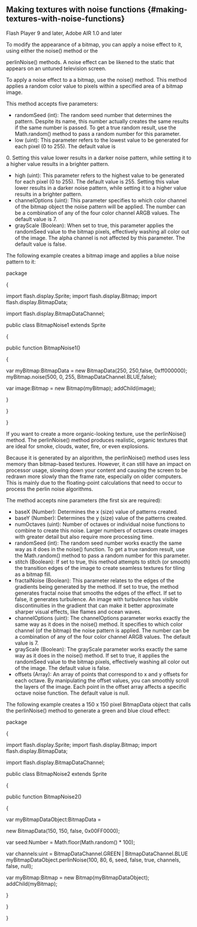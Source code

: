 ## Making textures with noise functions {#making-textures-with-noise-functions}

Flash Player 9 and later, Adobe AIR 1.0 and later

To modify the appearance of a bitmap, you can apply a noise effect to it, using either the noise() method or the

perlinNoise() methods. A noise effect can be likened to the static that appears on an untuned television screen.

To apply a noise effect to a a bitmap, use the noise() method. This method applies a random color value to pixels within a specified area of a bitmap image.

This method accepts five parameters:

*   randomSeed (int): The random seed number that determines the pattern. Despite its name, this number actually creates the same results if the same number is passed. To get a true random result, use the Math.random() method to pass a random number for this parameter.
*   low (uint): This parameter refers to the lowest value to be generated for each pixel (0 to 255). The default value is

0\. Setting this value lower results in a darker noise pattern, while setting it to a higher value results in a brighter pattern.

*   high (uint): This parameter refers to the highest value to be generated for each pixel (0 to 255). The default value is 255\. Setting this value lower results in a darker noise pattern, while setting it to a higher value results in a brighter pattern.
*   channelOptions (uint): This parameter specifies to which color channel of the bitmap object the noise pattern will be applied. The number can be a combination of any of the four color channel ARGB values. The default value is 7.
*   grayScale (Boolean): When set to true, this parameter applies the randomSeed value to the bitmap pixels, effectively washing all color out of the image. The alpha channel is not affected by this parameter. The default value is false.

The following example creates a bitmap image and applies a blue noise pattern to it:

package

{

import flash.display.Sprite; import flash.display.Bitmap; import flash.display.BitmapData;

import flash.display.BitmapDataChannel;

public class BitmapNoise1 extends Sprite

{

public function BitmapNoise1()

{

var myBitmap:BitmapData = new BitmapData(250, 250,false, 0xff000000); myBitmap.noise(500, 0, 255, BitmapDataChannel.BLUE,false);

var image:Bitmap = new Bitmap(myBitmap); addChild(image);

}

}

}

If you want to create a more organic-looking texture, use the perlinNoise() method. The perlinNoise() method produces realistic, organic textures that are ideal for smoke, clouds, water, fire, or even explosions.

Because it is generated by an algorithm, the perlinNoise() method uses less memory than bitmap-based textures. However, it can still have an impact on processor usage, slowing down your content and causing the screen to be redrawn more slowly than the frame rate, especially on older computers. This is mainly due to the floating-point calculations that need to occur to process the perlin noise algorithms.

The method accepts nine parameters (the first six are required):

*   baseX (Number): Determines the x (size) value of patterns created.
*   baseY (Number): Determines the y (size) value of the patterns created.
*   numOctaves (uint): Number of octaves or individual noise functions to combine to create this noise. Larger numbers of octaves create images with greater detail but also require more processing time.
*   randomSeed (int): The random seed number works exactly the same way as it does in the noise() function. To get a true random result, use the Math.random() method to pass a random number for this parameter.
*   stitch (Boolean): If set to true, this method attempts to stitch (or smooth) the transition edges of the image to create seamless textures for tiling as a bitmap fill.
*   fractalNoise (Boolean): This parameter relates to the edges of the gradients being generated by the method. If set to true, the method generates fractal noise that smooths the edges of the effect. If set to false, it generates turbulence. An image with turbulence has visible discontinuities in the gradient that can make it better approximate sharper visual effects, like flames and ocean waves.
*   channelOptions (uint): The channelOptions parameter works exactly the same way as it does in the noise() method. It specifies to which color channel (of the bitmap) the noise pattern is applied. The number can be a combination of any of the four color channel ARGB values. The default value is 7.
*   grayScale (Boolean): The grayScale parameter works exactly the same way as it does in the noise() method. If set to true, it applies the randomSeed value to the bitmap pixels, effectively washing all color out of the image. The default value is false.
*   offsets (Array): An array of points that correspond to x and y offsets for each octave. By manipulating the offset values, you can smoothly scroll the layers of the image. Each point in the offset array affects a specific octave noise function. The default value is null.

The following example creates a 150 x 150 pixel BitmapData object that calls the perlinNoise() method to generate a green and blue cloud effect:

package

{

import flash.display.Sprite; import flash.display.Bitmap; import flash.display.BitmapData;

import flash.display.BitmapDataChannel;

public class BitmapNoise2 extends Sprite

{

public function BitmapNoise2()

{

var myBitmapDataObject:BitmapData =

new BitmapData(150, 150, false, 0x00FF0000);

var seed:Number = Math.floor(Math.random() * 100);

var channels:uint = BitmapDataChannel.GREEN | BitmapDataChannel.BLUE myBitmapDataObject.perlinNoise(100, 80, 6, seed, false, true, channels, false, null);

var myBitmap:Bitmap = new Bitmap(myBitmapDataObject); addChild(myBitmap);

}

}

}